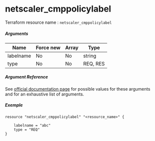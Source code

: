 # netscaler_cmppolicylabel

Terraform resource name : ```netscaler_cmppolicylabel```

##### Arguments

| Name | Force new | Array | Type |
|----|----|----|----|
|labelname|No|No|string|
|type|No|No|REQ, RES|

##### Argument Reference

See [official documentation page](https://developer-docs.citrix.com/projects/netscaler-nitro-api/en/11.0/configuration/compression/cmppolicylabel/cmppolicylabel/) for possible values for these arguments and for an exhaustive list of arguments.

##### Exemple

```
resource "netscaler_cmppolicylabel" "<resource_name>" {

    labelname = "abc"
    type = "REQ"
}
```

